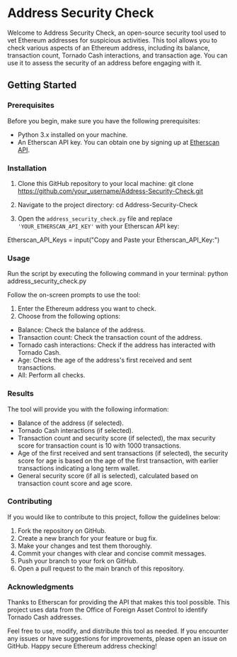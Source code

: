 # Address Security Check

Welcome to Address Security Check, an open-source security tool used to vet Ethereum addresses for suspicious activities. This tool allows you to check various aspects of an Ethereum address, including its balance, transaction count, Tornado Cash interactions, and transaction age. You can use it to assess the security of an address before engaging with it.

## Getting Started

### Prerequisites

Before you begin, make sure you have the following prerequisites:

- Python 3.x installed on your machine.
- An Etherscan API key. You can obtain one by signing up at [Etherscan API](https://etherscan.io/apis).

### Installation

1. Clone this GitHub repository to your local machine: git clone https://github.com/your_username/Address-Security-Check.git

2. Navigate to the project directory: cd Address-Security-Check


3. Open the `address_security_check.py` file and replace `'YOUR_ETHERSCAN_API_KEY'` with your Etherscan API key:

Etherscan_API_Keys = input("Copy and Paste your Etherscan_API_Key:")

### Usage

Run the script by executing the following command in your terminal: python address_security_check.py

Follow the on-screen prompts to use the tool:

1. Enter the Ethereum address you want to check.
2. Choose from the following options:
- Balance: Check the balance of the address.
- Transaction count: Check the transaction count of the address.
- Tornado cash interactions: Check if the address has interacted with Tornado Cash.
- Age: Check the age of the address's first received and sent transactions.
- All: Perform all checks.

### Results

The tool will provide you with the following information:

- Balance of the address (if selected).
- Tornado Cash interactions (if selected).
- Transaction count and security score (if selected), the max security score for transaction count is 10 with 1000 transactions.
- Age of the first received and sent transactions (if selected), the security score for age is based on the age of the first transaction, with earlier transactions indicating a long term wallet.
- General security score (if all is selected), calculated based on transaction count score and age score.

### Contributing

If you would like to contribute to this project, follow the guidelines below:

1. Fork the repository on GitHub.
2. Create a new branch for your feature or bug fix.
3. Make your changes and test them thoroughly.
4. Commit your changes with clear and concise commit messages.
5. Push your branch to your fork on GitHub.
6. Open a pull request to the main branch of this repository.

### Acknowledgments
Thanks to Etherscan for providing the API that makes this tool possible.
This project uses data from the Office of Foreign Asset Control to identify Tornado Cash addresses.

Feel free to use, modify, and distribute this tool as needed. If you encounter any issues or have suggestions for improvements, please open an issue on GitHub. Happy secure Ethereum address checking!


